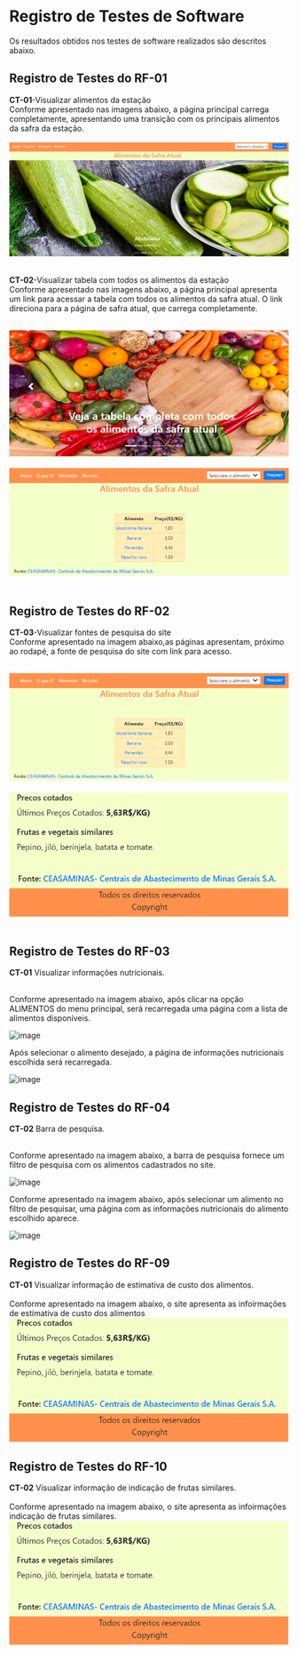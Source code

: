 # Registro de Testes de Software
Os resultados obtidos nos testes de software realizados são descritos abaixo. 

## Registro de Testes do RF-01

**CT-01**-Visualizar alimentos da estação<br>
Conforme apresentado nas imagens abaixo, a página principal carrega completamente, apresentando uma transição com os principais alimentos da safra da estação.<br><br>
<img src="img/rf_01.png">
<br><br>

**CT-02**-Visualizar tabela com todos os alimentos da estação<br>
Conforme apresentado nas imagens abaixo, a página principal apresenta um link para acessar a tabela com todos os alimentos da safra atual. O link direciona para a página de safra atual, que carrega completamente.<br><br>

<img src="img/rf_01_4.png">
<br><br>
<img src="img/rf_01_1.png">
<br><br>

## Registro de Testes do RF-02

**CT-03**-Visualizar fontes de pesquisa do site<br>
Conforme apresentado na imagem abaixo,as páginas  apresentam, próximo ao rodapé, a fonte de pesquisa do site com link para acesso.<br><br>

<img src="img/rf_01_1.png">
<br><br>
<img src="img/rf_o2_2.png">
<br><br>

## Registro de Testes do RF-03

**CT-01** Visualizar informações nutricionais.<br><br>

Conforme apresentado na imagem abaixo, após clicar na opção ALIMENTOS do menu principal, será recarregada uma página com a lista de alimentos disponíveis.

![image](https://user-images.githubusercontent.com/114542015/204111445-5ec0c81a-b7e6-4c0d-a15d-c52db55697df.png)

Após selecionar o alimento desejado, a página de informações nutricionais escolhida será recarregada.

![image](https://user-images.githubusercontent.com/114542015/204111465-9ae055af-e9f9-488a-acec-4c4b6f3a7fbe.png)

## Registro de Testes do RF-04

**CT-02** Barra de pesquisa.<br><br>

Conforme apresentado na imagem abaixo, a barra de pesquisa fornece um filtro de pesquisa com os alimentos cadastrados no site. 

![image](https://user-images.githubusercontent.com/114542015/204111520-cc2329fb-f63e-40f5-a0f5-98116b618686.png)

Conforme apresentado na imagem abaixo, após selecionar um alimento no filtro de pesquisar, uma página com as informações nutricionais do alimento escolhido aparece.

![image](https://user-images.githubusercontent.com/114542015/204111640-8b59b21b-3438-4ca8-9185-343c0941beb8.png)


## Registro de Testes do RF-09
**CT-01** Visualizar informação de estimativa de custo dos alimentos.<br><br>
Conforme apresentado na imagem abaixo, o site apresenta as infoirmações de estimativa de custo dos alimentos
<img src="img/rf_o2_2.png">



## Registro de Testes do RF-10
**CT-02** Visualizar informação de indicação de frutas similares.<br><br>
Conforme apresentado na imagem abaixo, o site apresenta as infoirmações indicação de frutas similares.
<img src="img/rf_o2_2.png">